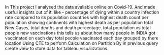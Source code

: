 In This project I analysed the data avaliable online on Covid-19.
And made useful insights out of it.
like - percentage of dying within a country
       infection rate compared to its population
       countries with highest death count per population
       showing continents with highest death as per population
       total New Cases, total deaths and death percentage. 
       total population vs total people new vaccinations
       this tells us about how many people in INDIA got vaccinated on each day
       total people vaacinated each day grouped by there location
       Using CTE to perform Calculation on Partition By in previous query
       create view to store data for tableau visualizations
